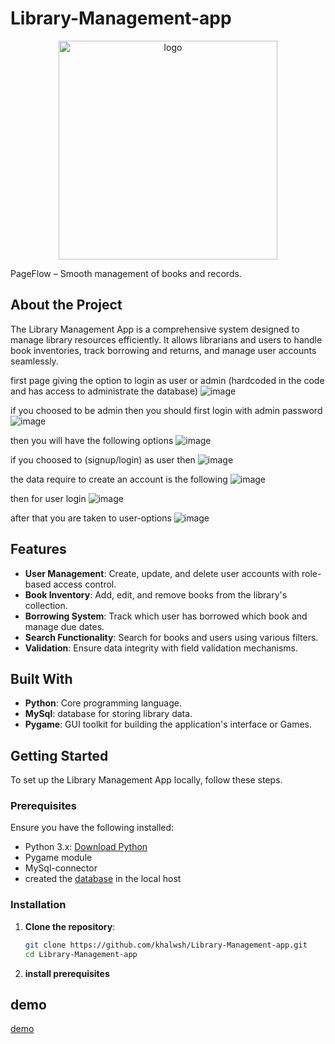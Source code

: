 # Library-Management-app
<div align="center">
  <img src="https://github.com/user-attachments/assets/9687cf7d-cd06-445d-b328-d9c9b3124411" alt="logo" style="width:350px;">
</div>

PageFlow – Smooth management of books and records.

## About the Project

The Library Management App is a comprehensive system designed to manage library resources efficiently. It allows librarians and users to handle book inventories, track borrowing and returns, and manage user accounts seamlessly.

first page giving the option to login as user or admin (hardcoded in the code and has access to administrate the database)
![image](https://github.com/user-attachments/assets/2010fd73-2b4a-4019-9ea0-e7e3adfa5743)

if you choosed to be admin then you should first login with admin password
![image](https://github.com/user-attachments/assets/17804583-395b-44d8-9608-06025c735d13)

then you will have the following options
![image](https://github.com/user-attachments/assets/b437e0ac-3eb4-4f76-8b46-4f974d4b2077)

if you choosed to (signup/login) as user then 
![image](https://github.com/user-attachments/assets/0523cb73-a952-4f7c-bacb-204c214bbe49)

the data require to create an account is the following
![image](https://github.com/user-attachments/assets/84e14487-e7b3-4176-a167-2cb985c8affa)

then for user login
![image](https://github.com/user-attachments/assets/2807fbd9-5c9d-4bfb-b582-32138576145f)

after that you are taken to user-options
![image](https://github.com/user-attachments/assets/de860dde-43fd-4b37-a9e9-939109734cff)




## Features

- **User Management**: Create, update, and delete user accounts with role-based access control.
- **Book Inventory**: Add, edit, and remove books from the library's collection.
- **Borrowing System**: Track which user has borrowed which book and manage due dates.
- **Search Functionality**: Search for books and users using various filters.
- **Validation**: Ensure data integrity with field validation mechanisms.

## Built With

- **Python**: Core programming language.
- **MySql**: database for storing library data.
- **Pygame**: GUI toolkit for building the application's interface or Games.

## Getting Started

To set up the Library Management App locally, follow these steps.

### Prerequisites

Ensure you have the following installed:

- Python 3.x: [Download Python](https://www.python.org/downloads/)
- Pygame module
- MySql-connector
- created the [database](https://github.com/khalwsh/Library-Management-app/tree/main/database) in the local host

### Installation

1. **Clone the repository**:

   ```bash
   git clone https://github.com/khalwsh/Library-Management-app.git
   cd Library-Management-app
2. **install prerequisites**
## demo

[demo](https://www.youtube.com/watch?v=0uzFFTsNlHk)
